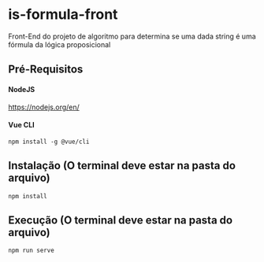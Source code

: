 # is-formula-front
Front-End do projeto de algoritmo para determina se uma dada string é uma fórmula da lógica proposicional

## Pré-Requisitos

#### NodeJS
https://nodejs.org/en/

#### Vue CLI
```
npm install -g @vue/cli
```

## Instalação (O terminal deve estar na pasta do arquivo)
```
npm install
```

## Execução (O terminal deve estar na pasta do arquivo)
```
npm run serve
```
